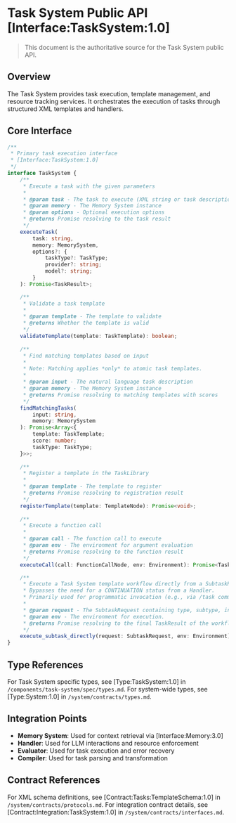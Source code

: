 # Task System Public API [Interface:TaskSystem:1.0]

> This document is the authoritative source for the Task System public API.

## Overview

The Task System provides task execution, template management, and resource tracking services. It orchestrates the execution of tasks through structured XML templates and handlers.

## Core Interface

```typescript
/**
 * Primary task execution interface
 * [Interface:TaskSystem:1.0]
 */
interface TaskSystem {
    /**
     * Execute a task with the given parameters
     * 
     * @param task - The task to execute (XML string or task description)
     * @param memory - The Memory System instance
     * @param options - Optional execution options
     * @returns Promise resolving to the task result
     */
    executeTask(
        task: string,
        memory: MemorySystem,
        options?: {
            taskType?: TaskType;
            provider?: string;
            model?: string;
        }
    ): Promise<TaskResult>;

    /**
     * Validate a task template
     * 
     * @param template - The template to validate
     * @returns Whether the template is valid
     */
    validateTemplate(template: TaskTemplate): boolean;
    
    /**
     * Find matching templates based on input
     * 
     * Note: Matching applies *only* to atomic task templates.
     * 
     * @param input - The natural language task description
     * @param memory - The Memory System instance
     * @returns Promise resolving to matching templates with scores
     */
    findMatchingTasks(
        input: string,
        memory: MemorySystem
    ): Promise<Array<{
        template: TaskTemplate;
        score: number;
        taskType: TaskType;
    }>>;
    
    /**
     * Register a template in the TaskLibrary
     * 
     * @param template - The template to register
     * @returns Promise resolving to registration result
     */
    registerTemplate(template: TemplateNode): Promise<void>;
    
    /**
     * Execute a function call
     * 
     * @param call - The function call to execute
     * @param env - The environment for argument evaluation
     * @returns Promise resolving to the function result
     */
    executeCall(call: FunctionCallNode, env: Environment): Promise<TaskResult>;

    /**
     * Execute a Task System template workflow directly from a SubtaskRequest.
     * Bypasses the need for a CONTINUATION status from a Handler.
     * Primarily used for programmatic invocation (e.g., via /task command).
     *
     * @param request - The SubtaskRequest containing type, subtype, inputs, etc.
     * @param env - The environment for execution.
     * @returns Promise resolving to the final TaskResult of the workflow.
     */
    execute_subtask_directly(request: SubtaskRequest, env: Environment): Promise<TaskResult>;
}
```

## Type References

For Task System specific types, see [Type:TaskSystem:1.0] in `/components/task-system/spec/types.md`.
For system-wide types, see [Type:System:1.0] in `/system/contracts/types.md`.

## Integration Points

- **Memory System**: Used for context retrieval via [Interface:Memory:3.0]
- **Handler**: Used for LLM interactions and resource enforcement
- **Evaluator**: Used for task execution and error recovery
- **Compiler**: Used for task parsing and transformation

## Contract References

For XML schema definitions, see [Contract:Tasks:TemplateSchema:1.0] in `/system/contracts/protocols.md`.
For integration contract details, see [Contract:Integration:TaskSystem:1.0] in `/system/contracts/interfaces.md`.
